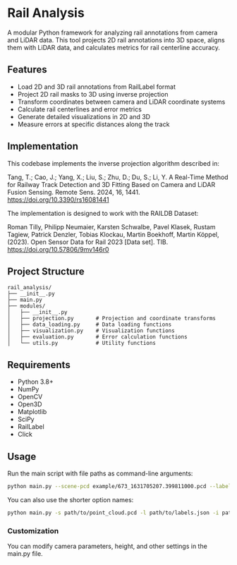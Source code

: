 # Rail Analysis

A modular Python framework for analyzing rail annotations from camera and LiDAR data. This tool projects 2D rail annotations into 3D space, aligns them with LiDAR data, and calculates metrics for rail centerline accuracy.

## Features

- Load 2D and 3D rail annotations from RailLabel format
- Project 2D rail masks to 3D using inverse projection
- Transform coordinates between camera and LiDAR coordinate systems
- Calculate rail centerlines and error metrics
- Generate detailed visualizations in 2D and 3D
- Measure errors at specific distances along the track

## Implementation

This codebase implements the inverse projection algorithm described in:

Tang, T.; Cao, J.; Yang, X.; Liu, S.; Zhu, D.; Du, S.; Li, Y. A Real-Time Method for Railway Track Detection and 3D Fitting Based on Camera and LiDAR Fusion Sensing. Remote Sens. 2024, 16, 1441. https://doi.org/10.3390/rs16081441

The implementation is designed to work with the RAILDB Dataset:

Roman Tilly, Philipp Neumaier, Karsten Schwalbe, Pavel Klasek, Rustam Tagiew, Patrick Denzler, Tobias Klockau, Martin Boekhoff, Martin Köppel, (2023). Open Sensor Data for Rail 2023 [Data set]. TIB. https://doi.org/10.57806/9mv146r0

## Project Structure

```
rail_analysis/
├── __init__.py
├── main.py
├── modules/
│   ├── __init__.py
│   ├── projection.py       # Projection and coordinate transforms
│   ├── data_loading.py     # Data loading functions
│   ├── visualization.py    # Visualization functions
│   ├── evaluation.py       # Error calculation functions
│   └── utils.py            # Utility functions
```

## Requirements

- Python 3.8+
- NumPy
- OpenCV
- Open3D
- Matplotlib
- SciPy
- RailLabel
- Click

## Usage

Run the main script with file paths as command-line arguments:

```bash
python main.py --scene-pcd example/673_1631705207.399811000.pcd --labels example/7_approach_underground_station_7.2_labels.json --image example/673_1631705207.400000024.png
```

You can also use the shorter option names:

```bash
python main.py -s path/to/point_cloud.pcd -l path/to/labels.json -i path/to/image.png
```

### Customization

You can modify camera parameters, height, and other settings in the main.py file. 